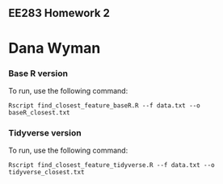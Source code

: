 ## EE283 Homework 2
# Dana Wyman

### Base R version
To run, use the following command:
```
Rscript find_closest_feature_baseR.R --f data.txt --o baseR_closest.txt
```

### Tidyverse version
To run, use the following command:
```
Rscript find_closest_feature_tidyverse.R --f data.txt --o tidyverse_closest.txt
```
